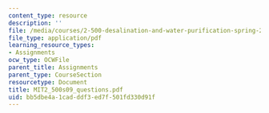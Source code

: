 ```yaml
---
content_type: resource
description: ''
file: /media/courses/2-500-desalination-and-water-purification-spring-2009/bb5dbe4a1cadddf3ed7f501fd330d91f_MIT2_500s09_questions.pdf
file_type: application/pdf
learning_resource_types:
- Assignments
ocw_type: OCWFile
parent_title: Assignments
parent_type: CourseSection
resourcetype: Document
title: MIT2_500s09_questions.pdf
uid: bb5dbe4a-1cad-ddf3-ed7f-501fd330d91f
---
```

